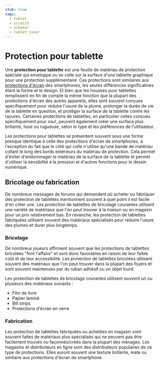 ```yaml
---
stub: true
tags:
  - tablet
  - scratch
  - nibwear
  - tablet cover
---
```


<!-- TODO:
- add images for DIY and store-bought tablet covers
- include information on the materials used for manufactured tablet covers -->

# Protection pour tablette

<!--See also: [Tablet](link)-->

Une **protection pour tablette** est une feuille de matériau de protection spéciale qui enveloppe ou se colle sur la surface d'une tablette graphique pour une protection supplémentaire. Ces protections sont similaires aux [protections d'écran](https://en.wikipedia.org/wiki/Screen_protector "Wikipédia (en anglais)") des smartphones, les seules différences significatives étant la forme et le design. Et bien que les housses pour tablettes remplissent en fin de compte la même fonction que la plupart des protections d'écran des autres appareils, elles sont souvent conçues spécifiquement pour réduire l'usure de la plume, prolonger la durée de vie de la tablette en question, et protéger la surface de la tablette contre les rayures. Certaines protections de tablettes, en particulier celles conçues spécifiquement pour osu!, peuvent également créer une surface plus brillante, lisse ou rugueuse, selon le type et les préférences de l'utilisateur.

Les protections pour tablettes se présentent souvent sous une forme presque identique à celle des protections d'écran de smartphones, à l'exception du fait que le côté qui colle n'utilise qu'une bande de matériau collant le long des bords extérieurs du matériau de protection. Cela permet d'éviter d'endommager le matériau de la surface de la tablette et permet d'utiliser la sensibilité à la pression et d'autres fonctions pour le dessin numérique.

## Bricolage ou fabrication

De nombreux messages de forums qui demandent où acheter ou fabriquer des protection de tablettes mentionnent souvent à quel point il est facile d'en créer une. Les protection de tablettes de bricolage courantes utilisent une variété de matériaux que l'on peut trouver à la maison ou en magasin pour un prix relativement bas. En revanche, les protection de tablettes fabriquées utilisent souvent des matériaux spécialisés pour réduire l'usure des plumes et durer plus longtemps.

### Bricolage

De nombreux joueurs affirment souvent que les protections de tablettes bricolées "font l'affaire" et sont donc favorables en raison de leur faible coût et de leur accessibilité. Les protection de tablettes bricolées utilisent souvent des matériaux que l'on peut trouver dans la plupart des foyers et sont souvent maintenues par du ruban adhésif ou un objet lourd.

Les protection de tablettes de bricolage courantes utilisent souvent un ou plusieurs des matériaux suivants :

- Film de livre
- Papier laminé
- Bill strips
- Protections d'écran en verre

### Fabrication

Les protection de tablettes fabriquées ou achetées en magasin sont souvent faites de matériaux plus spécialisés qui ne peuvent pas être facilement trouvés ou façonnés/créés dans la plupart des ménages. Les magasins et distributeurs en ligne sont des distributeurs populaires de ce type de protections. Elles auront souvent une texture brillante, mate ou similaire aux protections d'écran de smartphone.
